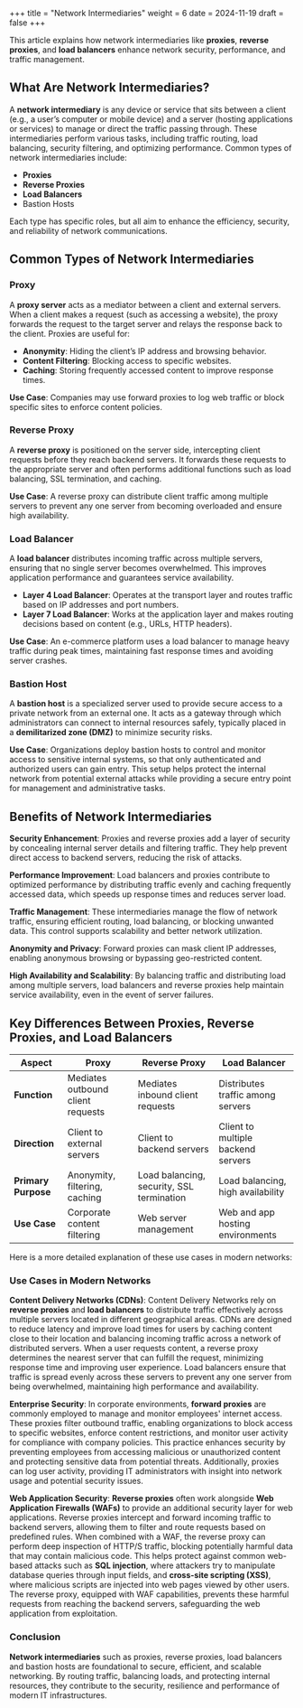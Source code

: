 +++
title = "Network Intermediaries"
weight = 6
date = 2024-11-19
draft = false
+++

<!-- # Network Intermediaries -->

This article explains how network intermediaries like **proxies**, **reverse proxies**, and **load balancers** enhance network security, performance, and traffic management.

## What Are Network Intermediaries?

A **network intermediary** is any device or service that sits between a client (e.g., a user’s computer or mobile device) and a server (hosting applications or services) to manage or direct the traffic passing through. These intermediaries perform various tasks, including traffic routing, load balancing, security filtering, and optimizing performance. Common types of network intermediaries include:

- **Proxies**
- **Reverse Proxies**
- **Load Balancers**
- Bastion Hosts

Each type has specific roles, but all aim to enhance the efficiency, security, and reliability of network communications.

## Common Types of Network Intermediaries

### Proxy

A **proxy server** acts as a mediator between a client and external servers. When a client makes a request (such as accessing a website), the proxy forwards the request to the target server and relays the response back to the client. Proxies are useful for:

- **Anonymity**: Hiding the client’s IP address and browsing behavior.
- **Content Filtering**: Blocking access to specific websites.
- **Caching**: Storing frequently accessed content to improve response times.

**Use Case**: Companies may use forward proxies to log web traffic or block specific sites to enforce content policies.

### Reverse Proxy

A **reverse proxy** is positioned on the server side, intercepting client requests before they reach backend servers. It forwards these requests to the appropriate server and often performs additional functions such as load balancing, SSL termination, and caching.

**Use Case**: A reverse proxy can distribute client traffic among multiple servers to prevent any one server from becoming overloaded and ensure high availability.

### Load Balancer

A **load balancer** distributes incoming traffic across multiple servers, ensuring that no single server becomes overwhelmed. This improves application performance and guarantees service availability.

- **Layer 4 Load Balancer**: Operates at the transport layer and routes traffic based on IP addresses and port numbers.
- **Layer 7 Load Balancer**: Works at the application layer and makes routing decisions based on content (e.g., URLs, HTTP headers).

**Use Case**: An e-commerce platform uses a load balancer to manage heavy traffic during peak times, maintaining fast response times and avoiding server crashes.

### Bastion Host

A **bastion host** is a specialized server used to provide secure access to a private network from an external one. It acts as a gateway through which administrators can connect to internal resources safely, typically placed in a **demilitarized zone (DMZ)** to minimize security risks.

**Use Case**: Organizations deploy bastion hosts to control and monitor access to sensitive internal systems, so that only authenticated and authorized users can gain entry. This setup helps protect the internal network from potential external attacks while providing a secure entry point for management and administrative tasks.

## Benefits of Network Intermediaries

**Security Enhancement**: Proxies and reverse proxies add a layer of security by concealing internal server details and filtering traffic. They help prevent direct access to backend servers, reducing the risk of attacks.

**Performance Improvement**: Load balancers and proxies contribute to optimized performance by distributing traffic evenly and caching frequently accessed data, which speeds up response times and reduces server load.

**Traffic Management**: These intermediaries manage the flow of network traffic, ensuring efficient routing, load balancing, or blocking unwanted data. This control supports scalability and better network utilization.

**Anonymity and Privacy**: Forward proxies can mask client IP addresses, enabling anonymous browsing or bypassing geo-restricted content.

**High Availability and Scalability**: By balancing traffic and distributing load among multiple servers, load balancers and reverse proxies help maintain service availability, even in the event of server failures.

## Key Differences Between Proxies, Reverse Proxies, and Load Balancers

| **Aspect**         | **Proxy**                              | **Reverse Proxy**                       | **Load Balancer**                          |
|--------------------|-----------------------------------------|-----------------------------------------|--------------------------------------------|
| **Function**       | Mediates outbound client requests      | Mediates inbound client requests        | Distributes traffic among servers         |
| **Direction**      | Client to external servers             | Client to backend servers               | Client to multiple backend servers        |
| **Primary Purpose**| Anonymity, filtering, caching          | Load balancing, security, SSL termination | Load balancing, high availability         |
| **Use Case**       | Corporate content filtering            | Web server management                   | Web and app hosting environments          |

Here is a more detailed explanation of these use cases in modern networks:

### Use Cases in Modern Networks

**Content Delivery Networks (CDNs)**: 
Content Delivery Networks rely on **reverse proxies** and **load balancers** to distribute traffic effectively across multiple servers located in different geographical areas. CDNs are designed to reduce latency and improve load times for users by caching content close to their location and balancing incoming traffic across a network of distributed servers. When a user requests content, a reverse proxy determines the nearest server that can fulfill the request, minimizing response time and improving user experience. Load balancers ensure that traffic is spread evenly across these servers to prevent any one server from being overwhelmed, maintaining high performance and availability.

**Enterprise Security**:
In corporate environments, **forward proxies** are commonly employed to manage and monitor employees' internet access. These proxies filter outbound traffic, enabling organizations to block access to specific websites, enforce content restrictions, and monitor user activity for compliance with company policies. This practice enhances security by preventing employees from accessing malicious or unauthorized content and protecting sensitive data from potential threats. Additionally, proxies can log user activity, providing IT administrators with insight into network usage and potential security issues.

**Web Application Security**:
**Reverse proxies** often work alongside **Web Application Firewalls (WAFs)** to provide an additional security layer for web applications. Reverse proxies intercept and forward incoming traffic to backend servers, allowing them to filter and route requests based on predefined rules. When combined with a WAF, the reverse proxy can perform deep inspection of HTTP/S traffic, blocking potentially harmful data that may contain malicious code. This helps protect against common web-based attacks such as **SQL injection**, where attackers try to manipulate database queries through input fields, and **cross-site scripting (XSS)**, where malicious scripts are injected into web pages viewed by other users. The reverse proxy, equipped with WAF capabilities, prevents these harmful requests from reaching the backend servers, safeguarding the web application from exploitation.
### Conclusion

**Network intermediaries** such as proxies, reverse proxies,  load balancers and bastion hosts are foundational to secure, efficient, and scalable networking. By routing traffic, balancing loads, and protecting internal resources, they contribute to the security, resilience and performance of modern IT infrastructures.